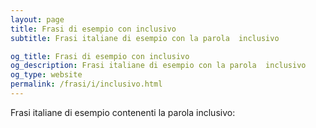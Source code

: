 ```yaml
---
layout: page
title: Frasi di esempio con inclusivo 
subtitle: Frasi italiane di esempio con la parola  inclusivo

og_title: Frasi di esempio con inclusivo 
og_description: Frasi italiane di esempio con la parola  inclusivo
og_type: website
permalink: /frasi/i/inclusivo.html
---
```


Frasi italiane di esempio contenenti la parola inclusivo:


